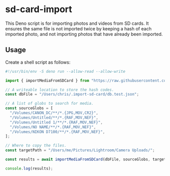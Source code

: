 # sd-card-import

This Deno script is for importing photos and videos from SD cards. It ensures the same file is not imported twice by keeping a hash of each imported photo, and not importing photos that have already been imported.

## Usage

Create a shell script as follows:

```js
#!/usr/bin/env -S deno run --allow-read --allow-write

import { importMediaFromSDCard } from "https://raw.githubusercontent.com/chriscdn/sd-card-import/main/main.ts?v=2";

// A writeable location to store the hash codes.
const dbFile = "/Users/chris/.import-sd-card/db.test.json";

// A list of globs to search for media.
const sourceGlobs = [
  "/Volumes/CANON_DC/**/*.{JPG,MOV,CR2}",
  "/Volumes/Untitled/**/*.{RAF,MOV,NEF}",
  "/Volumes/Untitled 1/**/*.{RAF,MOV,NEF}",
  "/Volumes/NO NAME/**/*.{RAF,MOV,NEF}",
  "/Volumes/NIKON D7100/**/*.{RAF,MOV,NEF}",
];

// Where to copy the files.
const targetPath = "/Users/me/Pictures/Lightroom/Camera Uploads/";

const results = await importMediaFromSDCard(dbFile, sourceGlobs, targetPath);

console.log(results);
```
